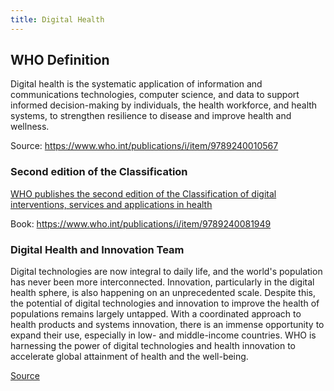 ```yaml
---
title: Digital Health
---
```


## WHO Definition

Digital health is the systematic application of information and communications technologies, computer science, and data to support informed decision-making by individuals, the health workforce, and health systems, to strengthen resilience to disease and improve health and wellness.

Source: https://www.who.int/publications/i/item/9789240010567


### Second edition of the Classification

[WHO publishes the second edition of the Classification of digital interventions, services and applications in health](https://www.who.int/news/item/07-11-2023-who-publishes-the-second-edition-of-the-classification-of-digital-interventions--services-and-applications-in-health)


Book: https://www.who.int/publications/i/item/9789240081949


### Digital Health and Innovation Team

Digital technologies are now integral to daily life, and the world's population has never been more interconnected. Innovation, particularly in the digital health sphere, is also happening on an unprecedented scale. Despite this, the potential of digital technologies and innovation to improve the health of populations remains largely untapped. With a coordinated approach to health products and systems innovation, there is an immense opportunity to expand their use, especially in low- and middle-income countries. WHO is harnessing the power of digital technologies and health innovation to accelerate global attainment of health and the well-being.

[Source](https://www.who.int/teams/digital-health-and-innovation)

